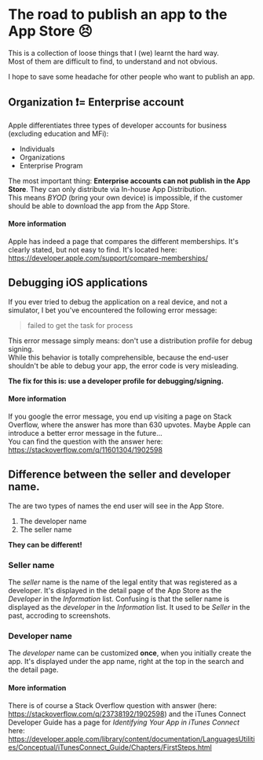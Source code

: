 # The road to publish an app to the App Store 😣

This is a collection of loose things that I (we) learnt the hard way.  
Most of them are difficult to find, to understand and not obvious.

I hope to save some headache for other people who want to publish an app.

## Organization ❗️= Enterprise account

Apple differentiates three types of developer accounts for business (excluding education and MFi):

* Individuals
* Organizations
* Enterprise Program

The most important thing: **Enterprise accounts can not publish in the App Store**. They can only distribute via In-house App Distribution.  
This means *BYOD* (bring your own device) is impossible, if the customer should be able to download the app from the App Store.

#### More information

Apple has indeed a page that compares the different memberships. It's clearly stated, but not easy to find.
It's located here: https://developer.apple.com/support/compare-memberships/

## Debugging iOS applications

If you ever tried to debug the application on a real device, and not a simulator, I bet you've encountered the following error message:
> failed to get the task for process <xyz>

This error message simply means: don't use a distribution profile for debug signing.  
While this behavior is totally comprehensible, because the end-user shouldn't be able to debug your app, the error code is very misleading.

**The fix for this is: use a developer profile for debugging/signing.**

#### More information

If you google the error message, you end up visiting a page on Stack Overflow, where the answer has more than 630 upvotes. Maybe Apple can introduce a better error message in the future...  
You can find the question with the answer here: https://stackoverflow.com/q/11601304/1902598

## Difference between the seller and developer name.

The are two types of names the end user will see in the App Store.  
1. The developer name
2. The seller name

**They can be different!**  

### Seller name
The *seller* name is the name of the legal entity that was registered as a developer. It's displayed in the detail page of the App Store as the *Developer* in the *Information* list. Confusing is that the seller name is displayed as the *developer* in the *Information* list. It used to be *Seller* in the past, accroding to screenshots.

### Developer name
The *developer* name can be customized **once**, when you initially create the app. It's displayed under the app name, right at the top in the search and the detail page.

#### More information

There is of course a Stack Overflow question with answer (here: https://stackoverflow.com/q/23738192/1902598) and the iTunes Connect Developer Guide has a page for *Identifying Your App in iTunes Connect* here: https://developer.apple.com/library/content/documentation/LanguagesUtilities/Conceptual/iTunesConnect_Guide/Chapters/FirstSteps.html
